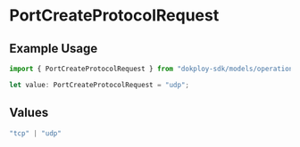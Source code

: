 # PortCreateProtocolRequest

## Example Usage

```typescript
import { PortCreateProtocolRequest } from "dokploy-sdk/models/operations";

let value: PortCreateProtocolRequest = "udp";
```

## Values

```typescript
"tcp" | "udp"
```